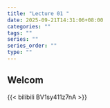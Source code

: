 ```yaml
---
title: "Lecture 01 "
date: 2025-09-21T14:31:06+08:00
categories: ""
tags: ""
series: ""
series_order: ""
type: ""
---
```


## Welcom

{{< bilibili BV1sy411z7nA >}}

